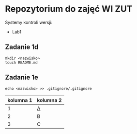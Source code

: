 # Repozytorium do zajęć WI ZUT

Systemy kontroli wersji:
* Lab1

## Zadanie 1d

```
mkdir <nazwisko>
touch README.md
```

## Zadanie 1e

```
echo <nazwisko> >> .gitignore/.gitignore
```

| kolumna 1 | kolumna 2 |
| ------ | ------ |
| 1 | [A](https://github.com/WojRogowski/Lab1) |
| 2 | B |
| 3 | C |
